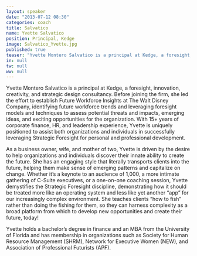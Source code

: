 ```yaml
---
layout: speaker
date: "2013-07-12 08:30"
categories: coach
title: Salvatico
name: Yvette Salvatico
position: Principal, Kedge
image: Salvatico_Yvette.jpg
published: true
teaser: "Yvette Montero Salvatico is a principal at Kedge, a foresight, innovation, creativity, and strategic design consultancy."
in: null
tw: null
ww: null
---
```

Yvette Montero Salvatico is a principal at Kedge, a foresight, innovation, creativity, and strategic design consultancy. Before joining the firm, she led the effort to establish Future Workforce Insights at The Walt Disney Company, identifying future workforce trends and leveraging foresight models and techniques to assess potential threats and impacts, emerging ideas, and exciting opportunities for the organization. With 15+ years of corporate finance, HR, and leadership experience, Yvette is uniquely positioned to assist both organizations and individuals in successfully leveraging Strategic Foresight for personal and professional development.

As a business owner, wife, and mother of two, Yvette is driven by the desire to help organizations and individuals discover their innate ability to create the future. She has an engaging style that literally transports clients into the future, helping them make sense of emerging patterns and capitalize on change. Whether it’s a keynote to an audience of 1,000, a more intimate gathering of C-Suite executives, or a one-on-one coaching session, Yvette demystifies the Strategic Foresight discipline, demonstrating how it should be treated more like an operating system and less like yet another “app” for our increasingly complex environment. She teaches clients “how to fish” rather than doing the fishing for them, so they can harness complexity as a broad platform from which to develop new opportunities and create their future, today!

Yvette holds a bachelor’s degree in finance and an MBA from the University of Florida and has membership in organizations such as Society for Human Resource Management (SHRM), Network for Executive Women (NEW), and Association of Professional Futurists (APF). 